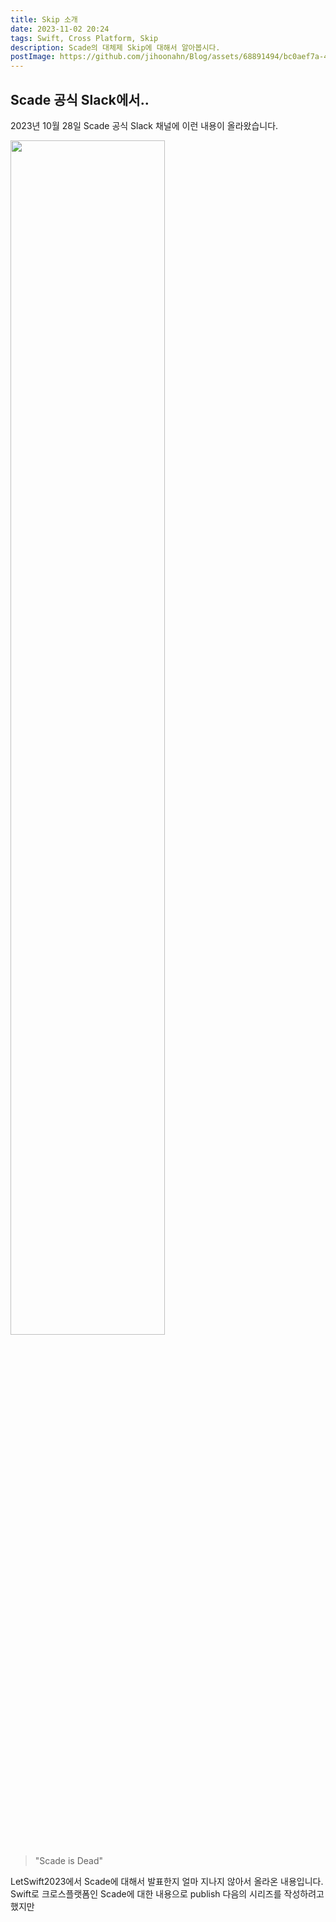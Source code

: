 ```yaml
---
title: Skip 소개
date: 2023-11-02 20:24
tags: Swift, Cross Platform, Skip
description: Scade의 대체제 Skip에 대해서 알아봅시다.
postImage: https://github.com/jihoonahn/Blog/assets/68891494/bc0aef7a-46a5-493e-8c3a-d061383672a6
---
```


## Scade 공식 Slack에서..

2023년 10월 28일 Scade 공식 Slack 채널에 이런 내용이 올라왔습니다.

<img width=70% src="https://github.com/jihoonahn/Blog/assets/68891494/0fb3b924-28e0-47a0-a560-4fb8ae0b224e"></img>

> "Scade is Dead"

LetSwift2023에서 Scade에 대해서 발표한지 얼마 지나지 않아서 올라온 내용입니다. </br>
Swift로 크로스플랫폼인 Scade에 대한 내용으로 publish 다음의 시리즈를 작성하려고 했지만